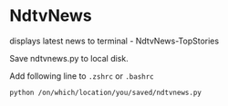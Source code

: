 # NdtvNews
displays latest news to terminal - NdtvNews-TopStories


Save ndtvnews.py to local disk.

Add following line to `.zshrc` or `.bashrc`



`python /on/which/location/you/saved/ndtvnews.py`
